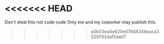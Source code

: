 <<<<<<< HEAD
=======
Don't steal this not code code
Only me and my coworker may publish this.
>>>>>>> a0b03ea4e620e67848348eaca3529793daf5da07
